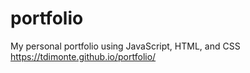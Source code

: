 # portfolio
My personal portfolio using JavaScript, HTML, and CSS
https://tdimonte.github.io/portfolio/
